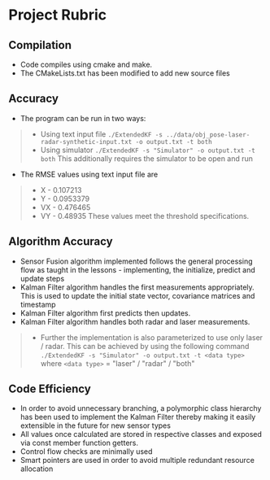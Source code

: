 # Project Rubric
## Compilation
- Code compiles using cmake and make. 
- The CMakeLists.txt has been modified to add new source files 
## Accuracy
- The program can be run in two ways:
>- Using text input file
`./ExtendedKF -s ../data/obj_pose-laser-radar-synthetic-input.txt -o output.txt -t both`
>- Using simulator
`./ExtendedKF -s "Simulator" -o output.txt -t both`
This additionally requires the simulator to be open and run
- The RMSE values using text input file are 
>- X - 0.107213
>- Y - 0.0953379
>- VX - 0.476465
>- VY - 0.48935
These values meet the threshold specifications.

## Algorithm Accuracy
-  Sensor Fusion algorithm implemented follows the general processing flow as taught in the lessons - implementing, the initialize, predict and update steps
- Kalman Filter algorithm handles the first measurements appropriately. This is used to update the initial state vector, covariance matrices and timestamp
- Kalman Filter algorithm first predicts then updates.
- Kalman Filter algorithm handles both radar and laser measurements.
>-  Further the implementation is also parameterized to use only laser / radar. This can be achieved by using the following command
>`./ExtendedKF -s "Simulator" -o output.txt -t <data type>` 
> where `<data type>` = "laser" / "radar" / "both"

## Code Efficiency
- In order to avoid unnecessary branching, a polymorphic class hierarchy has been used to implement the Kalman Filter thereby making it easily extensible in the future for new sensor types 
- All values once calculated are stored in respective classes and exposed via const member function getters.
- Control flow checks are minimally used
- Smart pointers are used in order to avoid multiple redundant resource allocation 